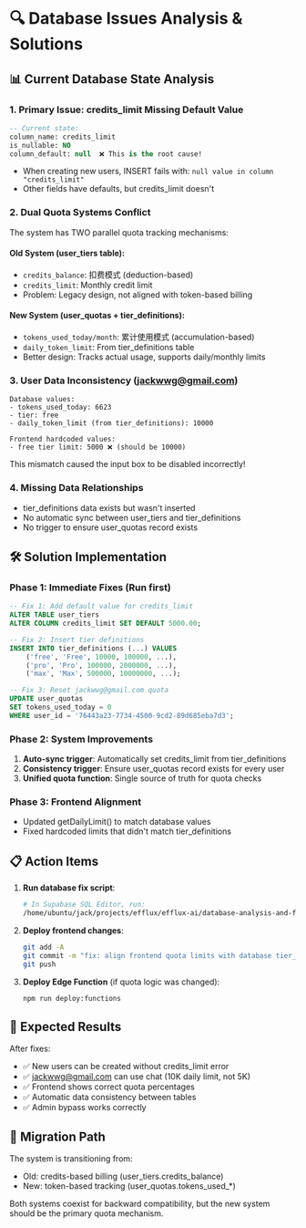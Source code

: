 # 🔍 Database Issues Analysis & Solutions

## 📊 Current Database State Analysis

### 1. **Primary Issue: credits_limit Missing Default Value**
```sql
-- Current state:
column_name: credits_limit
is_nullable: NO
column_default: null  ❌ This is the root cause!
```
- When creating new users, INSERT fails with: `null value in column "credits_limit"`
- Other fields have defaults, but credits_limit doesn't

### 2. **Dual Quota Systems Conflict**
The system has TWO parallel quota tracking mechanisms:

#### Old System (user_tiers table):
- `credits_balance`: 扣费模式 (deduction-based)
- `credits_limit`: Monthly credit limit
- Problem: Legacy design, not aligned with token-based billing

#### New System (user_quotas + tier_definitions):
- `tokens_used_today/month`: 累计使用模式 (accumulation-based)
- `daily_token_limit`: From tier_definitions table
- Better design: Tracks actual usage, supports daily/monthly limits

### 3. **User Data Inconsistency (jackwwg@gmail.com)**
```
Database values:
- tokens_used_today: 6623
- tier: free
- daily_token_limit (from tier_definitions): 10000

Frontend hardcoded values:
- free tier limit: 5000 ❌ (should be 10000)
```
This mismatch caused the input box to be disabled incorrectly!

### 4. **Missing Data Relationships**
- tier_definitions data exists but wasn't inserted
- No automatic sync between user_tiers and tier_definitions
- No trigger to ensure user_quotas record exists

## 🛠️ Solution Implementation

### Phase 1: Immediate Fixes (Run first)
```sql
-- Fix 1: Add default value for credits_limit
ALTER TABLE user_tiers 
ALTER COLUMN credits_limit SET DEFAULT 5000.00;

-- Fix 2: Insert tier definitions
INSERT INTO tier_definitions (...) VALUES 
    ('free', 'Free', 10000, 100000, ...),
    ('pro', 'Pro', 100000, 2000000, ...),
    ('max', 'Max', 500000, 10000000, ...);

-- Fix 3: Reset jackwwg@gmail.com quota
UPDATE user_quotas 
SET tokens_used_today = 0
WHERE user_id = '76443a23-7734-4500-9cd2-89d685eba7d3';
```

### Phase 2: System Improvements
1. **Auto-sync trigger**: Automatically set credits_limit from tier_definitions
2. **Consistency trigger**: Ensure user_quotas record exists for every user
3. **Unified quota function**: Single source of truth for quota checks

### Phase 3: Frontend Alignment
- Updated getDailyLimit() to match database values
- Fixed hardcoded limits that didn't match tier_definitions

## 📋 Action Items

1. **Run database fix script**:
   ```bash
   # In Supabase SQL Editor, run:
   /home/ubuntu/jack/projects/efflux/efflux-ai/database-analysis-and-fix.sql
   ```

2. **Deploy frontend changes**:
   ```bash
   git add -A
   git commit -m "fix: align frontend quota limits with database tier_definitions"
   git push
   ```

3. **Deploy Edge Function** (if quota logic was changed):
   ```bash
   npm run deploy:functions
   ```

## 🎯 Expected Results

After fixes:
- ✅ New users can be created without credits_limit error
- ✅ jackwwg@gmail.com can use chat (10K daily limit, not 5K)
- ✅ Frontend shows correct quota percentages
- ✅ Automatic data consistency between tables
- ✅ Admin bypass works correctly

## 🔄 Migration Path

The system is transitioning from:
- Old: credits-based billing (user_tiers.credits_balance)
- New: token-based tracking (user_quotas.tokens_used_*)

Both systems coexist for backward compatibility, but the new system should be the primary quota mechanism.